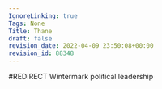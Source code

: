 ```yaml
---
IgnoreLinking: true
Tags: None
Title: Thane
draft: false
revision_date: 2022-04-09 23:50:08+00:00
revision_id: 88348
---
```


#REDIRECT Wintermark political leadership